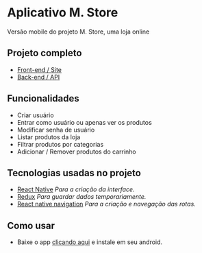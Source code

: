 
# Aplicativo M. Store

Versão mobile do projeto M. Store, uma loja online 

## Projeto completo

* [Front-end / Site](https://github.com/lucas-marquisio/m-store)
* [Back-end / API](https://github.com/lucas-marquisio/api-mstore)

## Funcionalidades
* Criar usuário
* Entrar como usuário ou apenas ver os produtos
* Modificar senha de usuário
* Listar produtos da loja
* Filtrar produtos por categorias
* Adicionar / Remover produtos do carrinho

## Tecnologias usadas no projeto

* [React Native](https://reactnative.dev/) _Para a criação da interface._
* [Redux](https://redux.js.org/) _Para guardar dados temporariamente._
* [React native navigation](https://reactnavigation.org/) _Para a criação e navegação das rotas._

## Como usar

* Baixe o app <a href="http://lucasmarquisio.xyz:3003/mstore.apk" target="_blank">clicando aqui</a> e instale em seu android.
